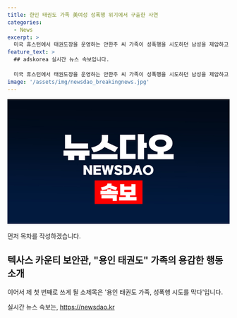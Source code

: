 ```yaml
---
title: 한인 태권도 가족 美여성 성폭행 위기에서 구출한 사연
categories:
  - News
excerpt: >
  미국 휴스턴에서 태권도장을 운영하는 안한주 씨 가족이 성폭행을 시도하던 남성을 제압하고 피해 소녀를 구조한 사건이 화제다. 안씨 가족은 가해자를 제압한 뒤 피해자를 보호했고, 보안관도 착한 사마리아인들로 칭찬했다. 이 사건은 한인 커뮤니티 뿐만 아니라 미국 내외에서 주목받으며 안씨 가족의 용감한 행동에 대한 이야기가 전해졌다. 사람들은 용기와 피해자를 보호하는 안씨 가족의 이야기에 감동을 받고 있다.
feature_text: >
  ## adskorea 실시간 뉴스 속보입니다.

  미국 휴스턴에서 태권도장을 운영하는 안한주 씨 가족이 성폭행을 시도하던 남성을 제압하고 피해 소녀를 구조한 사건이 화제다. 안씨 가족은 가해자를 제압한 뒤 피해자를 보호했고, 보안관도 착한 사마리아인들로 칭찬했다. 이 사건은 한인 커뮤니티 뿐만 아니라 미국 내외에서 주목받으며 안씨 가족의 용감한 행동에 대한 이야기가 전해졌다. 사람들은 용기와 피해자를 보호하는 안씨 가족의 이야기에 감동을 받고 있다.
image: '/assets/img/newsdao_breakingnews.jpg'
---
```


<p><img src="/assets/img/newsdao_breakingnews.jpg" alt="adskorea 속보" /></p>

<p>먼저 목차를 작성하겠습니다.</p>

<h2 data-ke-size="size26">텍사스 카운티 보안관, "용인 태권도" 가족의 용감한 행동 소개</h2>

<p>이어서 제 첫 번째로 쓰게 될 소제목은 '용인 태권도 가족, 성폭행 시도를 막다'입니다.</p>
실시간 뉴스 속보는, <a href="https://newsdao.kr" rel="dofollow">https://newsdao.kr</a>


